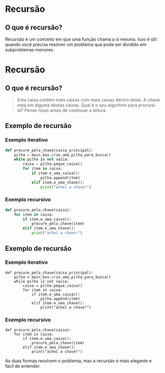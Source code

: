 # Recursão

## O que é recursão?

Recursão é um conceito em que uma função chama a si mesma. Isso é útil quando você precisa resolver um problema que pode ser dividido em subproblemas menores.


# Recursão

## O que é recursão?

> Esta caixa contém mais caixas com mais caixas dentro delas. A chave está em alguma destas caixas. Qual é o seu algoritmo para procurá-la? Pense nisso antes de continuar a leitura.

## Exemplo de recursão

### Exemplo iterativo

```python
def procure_pela_chave(caixa_principal):
    pilha = main_box.crie_uma_pilha_para_busca()
    while pilha is not vazia:
        caixa = pilha.pegue_caixa()
        for item in caixa:
            if item.e_uma_caixa():
                pilha.append(item)
            elif item.e_uma_chave():
                print("achei a chave!")
```

### Exemplo recursivo

```python
def procure_pela_chave(caixa):
    for item in caixa:
        if item.e_uma_caixa():
            procure_pela_chave(item)
        elif item.e_uma_chave():
            print("achei a chave!")
```

## Exemplo de recursão

### Exemplo iterativo

```
def procure_pela_chave(caixa_principal):
    pilha = main_box.crie_uma_pilha_para_busca()
    while pilha is not vazia:
        caixa = pilha.pegue_caixa()
        for item in caixa:
            if item.e_uma_caixa():
                pilha.append(item)
            elif item.e_uma_chave():
                print("achei a chave!")

```
### Exemplo recursivo

```
def procure_pela_chave(caixa):
    for item in caixa:
        if item.e_uma_caixa():
            procure_pela_chave(item)
        elif item.e_uma_chave():
            print("achei a chave!")

```

As duas formas resolvem o problema, mas a recursão é mais elegante e fácil de entender.
